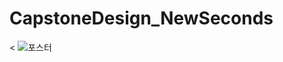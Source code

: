 # CapstoneDesign_NewSeconds
<
![포스터](https://github.com/Beatriz-Yun/CapstoneDesign_NewSeconds/졸작포스터.PNG)
